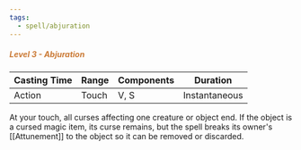 ```yaml
---
tags:
  - spell/abjuration
---
```

##### *<span style="color:rgb(203, 123, 55)">Level 3 - Abjuration</span>*

|Casting Time|Range|Components|Duration|
|---|---|---|---|
|Action|Touch|V, S|Instantaneous|
At your touch, all curses affecting one creature or object end. If the object is a cursed magic item, its curse remains, but the spell breaks its owner's [[Attunement]] to the object so it can be removed or discarded. 